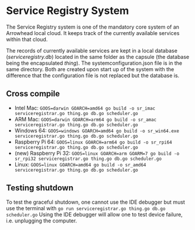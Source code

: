 # Service Registry System

The Service Registry system is one of the mandatory core system of an Arrowhead local cloud.
It keeps track of the currently available services within that cloud.

The records of currently available services are kept in a local database (*serviceregistry.db*) located in the same folder as the capsule (the database being the encapsulated *thing*).
The systemconfiguration.json file is in the same directory.
Both are created upon start up of the system with the difference that the configuration file is not replaced but the database is.

## Cross compile
- Intel Mac: ```GOOS=darwin GOARCH=amd64 go build -o sr_imac serviceregistrar.go thing.go db.go scheduler.go``` 
- ARM Mac: ```GOOS=darwin GOARCH=arm64 go build -o sr_amac serviceregistrar.go thing.go db.go scheduler.go```
- Windows 64: ```GOOS=windows GOARCH=amd64 go build -o sr_win64.exe serviceregistrar.go thing.go db.go scheduler.go```
- Raspberry Pi 64: ```GOOS=linux GOARCH=arm64 go build -o sr_rpi64 serviceregistrar.go thing.go db.go scheduler.go```
- (new) Raspberry Pi 32: ```GOOS=linux GOARCH=arm GOARM=7 go build -o sr_rpi32 serviceregistrar.go thing.go db.go scheduler.go```
- Linux: ```GOOS=linux GOARCH=amd64 go build -o sr_amd64 serviceregistrar.go thing.go db.go scheduler.go```

## Testing shutdown
To test the graceful shutdown, one cannot use the IDE debugger but must use the terminal with
```go run serviceregistrar.go thing.go db.go scheduler.go```
Using the IDE debugger will allow one to test device failure, i.e. unplugging the computer.